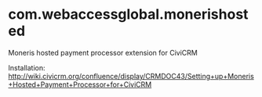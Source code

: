 com.webaccessglobal.monerishosted
===========================

Moneris hosted payment processor extension for CiviCRM

Installation: http://wiki.civicrm.org/confluence/display/CRMDOC43/Setting+up+Moneris+Hosted+Payment+Processor+for+CiviCRM